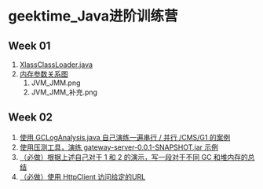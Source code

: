 # geektime_Java进阶训练营

## Week 01

1. [XlassClassLoader.java](https://github.com/J-doIt/geektime_java_tc/blob/main/k-jvm/src/main/java/org/kayla/jvm/XlassClassLoader.java)
2. [内存参数关系图](https://github.com/J-doIt/geektime_java_tc/tree/main/k-jvm/src/main/resources)
   1.  JVM_JMM.png
   2.  JVM_JMM_补充.png

## Week 02

1. [ 使用 GCLogAnalysis.java 自己演练一遍串行 / 并行 /CMS/G1 的案例 ]()
2. [ 使用压测工具，演练 gateway-server-0.0.1-SNAPSHOT.jar 示例 ]()
4. [ （必做）根据上述自己对于 1 和 2 的演示，写一段对于不同 GC 和堆内存的总结 ]()
6. [ （必做）使用 HttpClient 访问给定的URL ]()
